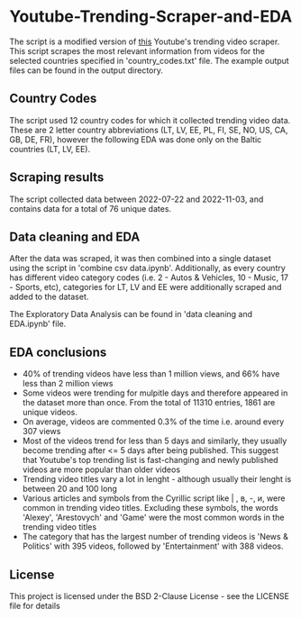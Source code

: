 # Youtube-Trending-Scraper-and-EDA

The script is a modified version of [this](https://github.com/mitchelljy/Trending-YouTube-Scraper) Youtube's trending video scraper. This script scrapes the most relevant information from videos for the selected countries specified in 'country_codes.txt' file. The example output files can be found in the output directory.

## Country Codes
The script used 12 country codes for which it collected trending video data. These are 2 letter country abbreviations (LT, LV, EE, PL, FI, SE, NO, US, CA, GB, DE, FR), however the following EDA was done only on the Baltic countries (LT, LV, EE). 

## Scraping results
The script collected data between 2022-07-22 and 2022-11-03, and contains data for a total of 76 unique dates. 

## Data cleaning and EDA
After the data was scraped, it was then combined into a single dataset using the script in 'combine csv data.ipynb'. Additionally, as every country has different video category codes (i.e. 2 - Autos & Vehicles, 10	- Music, 17 - Sports, etc), categories for LT, LV and EE were additionally scraped and added to the dataset. 

The Exploratory Data Analysis can be found in 'data cleaning and EDA.ipynb' file. 

## EDA conclusions
- 40% of trending videos have less than 1 million views, and 66% have less than 2 million views
- Some videos were trending for mulpitle days and therefore appeared in the dataset more than once. From the total of 11310 entries, 1861 are unique videos.
- On average, videos are commented 0.3% of the time i.e. around every 307 views
- Most of the videos trend for less than 5 days and similarly, they usually become trending after <= 5 days after being published. This suggest that Youtube's top trending list is fast-changing and newly published videos are more popular than older videos
- Trending video titles vary a lot in lenght - although usually their lenght is between 20 and 100 long
- Various articles and symbols from the Cyrillic script like | , в, -, и, were common in trending video titles. Excluding these symbols, the words 'Alexey', 'Arestovych' and 'Game' were the most common words in the trending video titles
- The category that has the largest number of trending videos is 'News & Politics' with 395 videos, followed by 'Entertainment' with 388 videos.

## License
This project is licensed under the BSD 2-Clause License - see the LICENSE file for details
